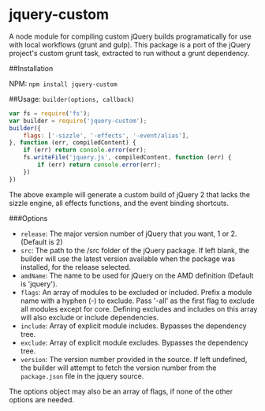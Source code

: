 jquery-custom
===
A node module for compiling custom jQuery builds programatically for use with local workflows (grunt and gulp). This package is a port of the jQuery project's custom grunt task, extracted to run without a grunt dependency.

##Installation

NPM: `npm install jquery-custom`

##Usage: `builder(options, callback)`

```js
var fs = require('fs');
var builder = require('jquery-custom');
builder({
	flags: ['-sizzle', '-effects', '-event/alias'],
}, function (err, compiledContent) {
	if (err) return console.error(err);
	fs.writeFile('jquery.js', compiledContent, function (err) {
		if (err) return console.error(err);
	})
})
```

The above example will generate a custom build of jQuery 2 that lacks the sizzle engine, all effects functions, and the event binding shortcuts.

###Options

- `release`: The major version number of jQuery that you want, 1 or 2. (Default is 2)
- `src`: The path to the /src folder of the jQuery package. If left blank, the builder will use the latest version available when the package was installed, for the release selected.
- `amdName`: The name to be used for jQuery on the AMD definition (Default is 'jquery').
- `flags`: An array of modules to be excluded or included. Prefix a module name with a hyphen (-) to exclude. Pass '-all' as the first flag to  exclude all modules except for core. Defining excludes and includes on this array will also exclude or include dependencies.
- `include`: Array of explicit module includes. Bypasses the dependency tree.
- `exclude`: Array of explicit module excludes. Bypasses the dependency tree.
- `version`: The version number provided in the source.  If left undefined, the builder will attempt to fetch the version number from the `package.json` file in the jquery source.

The options object may also be an array of flags, if none of the other options are needed.